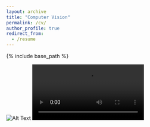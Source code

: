 ```yaml
---
layout: archive
title: "Computer Vision"
permalink: /cv/
author_profile: true
redirect_from:
  - /resume
---
```


{% include base_path %}


![Alt Text](http://m-a-c-e.github.io/website/files/orlaco2.gif)
<video src="http://m-a-c-e.github.io/website/files/control.mp4" controls="controls" style="max-width: 730px;">
</video>

